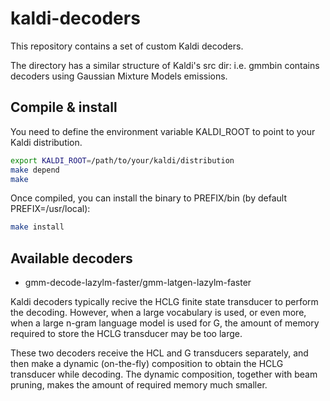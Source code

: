 # kaldi-decoders

This repository contains a set of custom Kaldi decoders.

The directory has a similar structure of Kaldi's src dir: i.e. gmmbin contains
decoders using Gaussian Mixture Models emissions.


## Compile & install

You need to define the environment variable KALDI_ROOT to point to your Kaldi distribution.

```bash
export KALDI_ROOT=/path/to/your/kaldi/distribution
make depend
make
```

Once compiled, you can install the binary to PREFIX/bin (by default
PREFIX=/usr/local):

```bash
make install
```

## Available decoders

- gmm-decode-lazylm-faster/gmm-latgen-lazylm-faster

Kaldi decoders typically recive the HCLG finite state transducer to perform
the decoding. However, when a large vocabulary is used, or even more, when
a large n-gram language model is used for G, the amount of memory required
to store the HCLG transducer may be too large.

These two decoders receive the HCL and G transducers separately, and then
make a dynamic (on-the-fly) composition to obtain the HCLG transducer while
decoding. The dynamic composition, together with beam pruning, makes the
amount of required memory much smaller.
